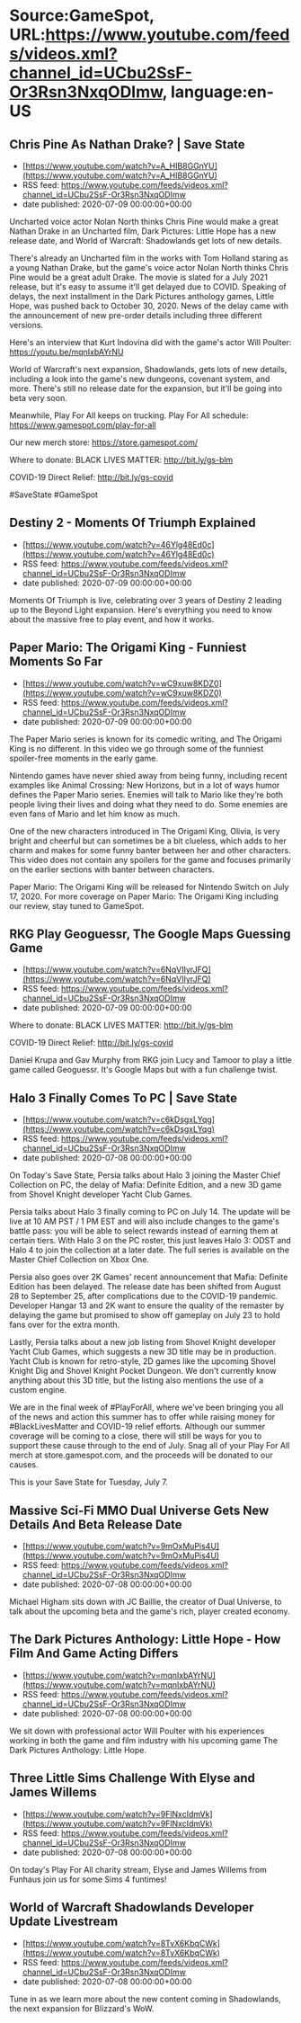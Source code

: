 # Source:GameSpot, URL:https://www.youtube.com/feeds/videos.xml?channel_id=UCbu2SsF-Or3Rsn3NxqODImw, language:en-US

## Chris Pine As Nathan Drake? | Save State
 - [https://www.youtube.com/watch?v=A_HIB8GGnYU](https://www.youtube.com/watch?v=A_HIB8GGnYU)
 - RSS feed: https://www.youtube.com/feeds/videos.xml?channel_id=UCbu2SsF-Or3Rsn3NxqODImw
 - date published: 2020-07-09 00:00:00+00:00

Uncharted voice actor Nolan North thinks Chris Pine would make a great Nathan Drake in an Uncharted film, Dark Pictures: Little Hope has a new release date, and World of Warcraft: Shadowlands get lots of new details.

There's already an Uncharted film in the works with Tom Holland staring as a young Nathan Drake, but the game's voice actor Nolan North thinks Chris Pine would be a great adult Drake. The movie is slated for a July 2021 release, but it's easy to assume it'll get delayed due to COVID. Speaking of delays, the next installment in the Dark Pictures anthology games, Little Hope, was pushed back to October 30, 2020. News of the delay came with the announcement of new pre-order details including three different versions.

Here's an interview that Kurt Indovina did with the game's actor Will Poulter: https://youtu.be/mqnIxbAYrNU

World of Warcraft's next expansion, Shadowlands, gets lots of new details, including a look into the game's new dungeons, covenant system, and more. There's still no release date for the expansion, but it'll be going into beta very soon.

Meanwhile, Play For All keeps on trucking. Play For All schedule: https://www.gamespot.com/play-for-all

Our new merch store: https://store.gamespot.com/

Where to donate: BLACK LIVES MATTER: http://bit.ly/gs-blm
 
COVID-19 Direct Relief: http://bit.ly/gs-covid

#SaveState #GameSpot

## Destiny 2 - Moments Of Triumph Explained
 - [https://www.youtube.com/watch?v=46Ylg48Ed0c](https://www.youtube.com/watch?v=46Ylg48Ed0c)
 - RSS feed: https://www.youtube.com/feeds/videos.xml?channel_id=UCbu2SsF-Or3Rsn3NxqODImw
 - date published: 2020-07-09 00:00:00+00:00

Moments Of Triumph is live, celebrating over 3 years of Destiny 2 leading up to the Beyond Light expansion. Here's everything you need to know about the massive free to play event, and how it works.

## Paper Mario: The Origami King - Funniest Moments So Far
 - [https://www.youtube.com/watch?v=wC9xuw8KDZ0](https://www.youtube.com/watch?v=wC9xuw8KDZ0)
 - RSS feed: https://www.youtube.com/feeds/videos.xml?channel_id=UCbu2SsF-Or3Rsn3NxqODImw
 - date published: 2020-07-09 00:00:00+00:00

The Paper Mario series is known for its comedic writing, and The Origami King is no different. In this video we go through some of the funniest spoiler-free moments in the early game.

Nintendo games have never shied away from being funny, including recent examples like Animal Crossing: New Horizons, but in a lot of ways humor defines the Paper Mario series. Enemies will talk to Mario like they’re both people living their lives and doing what they need to do. Some enemies are even fans of Mario and let him know as much. 

One of the new characters introduced in The Origami King, Olivia, is very bright and cheerful but can sometimes be a bit clueless, which adds to her charm and makes for some funny banter between her and other characters. This video does not contain any spoilers for the game and focuses primarily on the earlier sections with banter between characters.

Paper Mario: The Origami King will be released for Nintendo Switch on July 17, 2020. For more coverage on Paper Mario: The Origami King including our review, stay tuned to GameSpot.

## RKG Play Geoguessr, The Google Maps Guessing Game
 - [https://www.youtube.com/watch?v=6NqVIIyrJFQ](https://www.youtube.com/watch?v=6NqVIIyrJFQ)
 - RSS feed: https://www.youtube.com/feeds/videos.xml?channel_id=UCbu2SsF-Or3Rsn3NxqODImw
 - date published: 2020-07-09 00:00:00+00:00

Where to donate:
BLACK LIVES MATTER: http://bit.ly/gs-blm

COVID-19 Direct Relief: http://bit.ly/gs-covid

Daniel Krupa and Gav Murphy from RKG join Lucy and Tamoor to play a little game called Geoguessr. It's Google Maps but with a fun challenge twist.

## Halo 3 Finally Comes To PC | Save State
 - [https://www.youtube.com/watch?v=c6kDsgxLYqg](https://www.youtube.com/watch?v=c6kDsgxLYqg)
 - RSS feed: https://www.youtube.com/feeds/videos.xml?channel_id=UCbu2SsF-Or3Rsn3NxqODImw
 - date published: 2020-07-08 00:00:00+00:00

On Today's Save State, Persia talks about Halo 3 joining the Master Chief Collection on PC, the delay of Mafia: Definite Edition, and a new 3D game from Shovel Knight developer Yacht Club Games.

Persia talks about Halo 3 finally coming to PC on July 14. The update will be live at 10 AM PST / 1 PM EST and will also include changes to the game's battle pass: you will be able to select rewards instead of earning them at certain tiers. With Halo 3 on the PC roster, this just leaves Halo 3: ODST and Halo 4 to join the collection at a later date. The full series is available on the Master Chief Collection on Xbox One. 

Persia also goes over 2K Games' recent announcement that Mafia: Definite Edition has been delayed. The release date has been shifted from August 28 to September 25, after complications due to the COVID-19 pandemic. Developer Hangar 13 and 2K want to ensure the quality of the remaster by delaying the game but promised to show off gameplay on July 23 to hold fans over for the extra month.

Lastly, Persia talks about a new job listing from Shovel Knight developer Yacht Club Games, which suggests a new 3D title may be in production. Yacht Club is known for retro-style, 2D games like the upcoming Shovel Knight Dig and Shovel Knight Pocket Dungeon. We don't currently know anything about this 3D title, but the listing also mentions the use of a custom engine.

We are in the final week of #PlayForAll, where we've been bringing you all of the news and action this summer has to offer while raising money for #BlackLivesMatter and COVID-19 relief efforts. Although our summer coverage will be coming to a close, there will still be ways for you to support these cause through to the end of July. Snag all of your Play For All merch at store.gamespot.com, and the proceeds will be donated to our causes. 

This is your Save State for Tuesday, July 7.

## Massive Sci-Fi MMO Dual Universe Gets New Details And Beta Release Date
 - [https://www.youtube.com/watch?v=9mOxMuPis4U](https://www.youtube.com/watch?v=9mOxMuPis4U)
 - RSS feed: https://www.youtube.com/feeds/videos.xml?channel_id=UCbu2SsF-Or3Rsn3NxqODImw
 - date published: 2020-07-08 00:00:00+00:00

Michael Higham sits down with JC Baillie, the creator of Dual Universe, to talk about the upcoming beta and the game's rich, player created economy.

## The Dark Pictures Anthology: Little Hope -  How Film And Game Acting Differs
 - [https://www.youtube.com/watch?v=mqnIxbAYrNU](https://www.youtube.com/watch?v=mqnIxbAYrNU)
 - RSS feed: https://www.youtube.com/feeds/videos.xml?channel_id=UCbu2SsF-Or3Rsn3NxqODImw
 - date published: 2020-07-08 00:00:00+00:00

We sit down with professional actor Will Poulter with his experiences working in both the game and film industry with his upcoming game The Dark Pictures Anthology: Little Hope.

## Three Little Sims Challenge With Elyse and James Willems
 - [https://www.youtube.com/watch?v=9FlNxcIdmVk](https://www.youtube.com/watch?v=9FlNxcIdmVk)
 - RSS feed: https://www.youtube.com/feeds/videos.xml?channel_id=UCbu2SsF-Or3Rsn3NxqODImw
 - date published: 2020-07-08 00:00:00+00:00

On today's Play For All charity stream, Elyse and James Willems from Funhaus join us for some Sims 4 funtimes!

## World of Warcraft Shadowlands Developer Update Livestream
 - [https://www.youtube.com/watch?v=8TvX6KbqCWk](https://www.youtube.com/watch?v=8TvX6KbqCWk)
 - RSS feed: https://www.youtube.com/feeds/videos.xml?channel_id=UCbu2SsF-Or3Rsn3NxqODImw
 - date published: 2020-07-08 00:00:00+00:00

Tune in as we learn more about the new content coming in Shadowlands, the next expansion for Blizzard's WoW.

